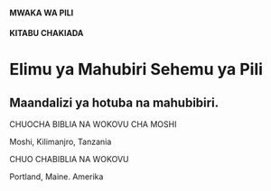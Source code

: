 #### MWAKA WA PILI

#### KITABU CHAKIADA

# Elimu ya Mahubiri Sehemu ya Pili

## Maandalizi ya hotuba na mahubibiri.

CHUOCHA BIBLIA NA WOKOVU CHA MOSHI

Moshi, Kilimanjro, Tanzania

CHUO CHABIBLIA NA WOKOVU

Portland, Maine. Amerika
